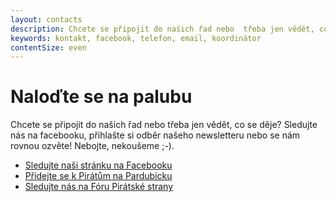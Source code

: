 ```yaml
---
layout: contacts
description: Chcete se připojit do našich řad nebo  třeba jen vědět, co se děje? Sledujte nás na facebooku, přihlašte si odběr našeho newsletteru nebo se nám rovnou ozvěte!
keywords: kontakt, facebook, telefon, email, koordinátor
contentSize: even
---
```


<div class="o-section-header o-section-header--indented">
  <h1 class="t-h2-alt">Naloďte se na palubu</h1>
</div>

<p>Chcete se připojit do našich řad nebo  třeba jen vědět, co se děje? Sledujte nás na facebooku, přihlašte si odběr našeho newsletteru nebo se nám rovnou ozvěte! Nebojte, nekoušeme ;-).</p>

* <a class="c-emphasized-anchor" href="{{ site.facebook.profilePage }}">Sledujte naši stránku na Facebooku</a>
* <a class="c-emphasized-anchor" href="https://pardubice.pirati.cz/podporte-nas/">Přidejte se k Pirátům na Pardubicku</a>
* <a class="c-emphasized-anchor" href="{{ site.forum.page }}">Sledujte nás na Fóru Pirátské strany</a>

